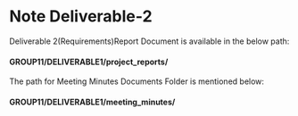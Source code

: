# Note Deliverable-2

  Deliverable 2(Requirements)Report Document is available in the below path:
  #### GROUP11/DELIVERABLE1/project_reports/
  The path for Meeting Minutes Documents Folder is mentioned below:
  #### GROUP11/DELIVERABLE1/meeting_minutes/

  
